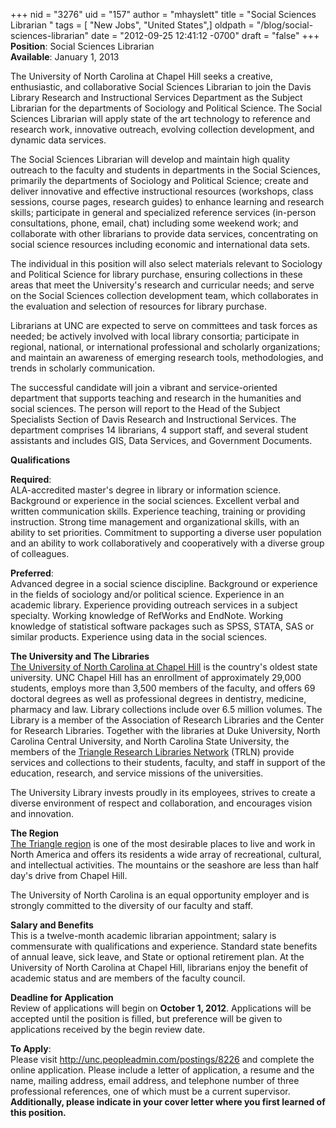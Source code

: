 +++
nid = "3276"
uid = "157"
author = "mhayslett"
title = "Social Sciences Librarian "
tags = [ "New Jobs", "United States",]
oldpath = "/blog/social-sciences-librarian"
date = "2012-09-25 12:41:12 -0700"
draft = "false"
+++
**Position**: Social Sciences Librarian\
**Available**: January 1, 2013

The University of North Carolina at Chapel Hill seeks a creative,
enthusiastic, and collaborative Social Sciences Librarian to join the
Davis Library Research and Instructional Services Department as the
Subject Librarian for the departments of Sociology and Political
Science. The Social Sciences Librarian will apply state of the art
technology to reference and research work, innovative outreach, evolving
collection development, and dynamic data services.

The Social Sciences Librarian will develop and maintain high quality
outreach to the faculty and students in departments in the Social
Sciences, primarily the departments of Sociology and Political Science;
create and deliver innovative and effective instructional resources
(workshops, class sessions, course pages, research guides) to enhance
learning and research skills; participate in general and specialized
reference services (in-person consultations, phone, email, chat)
including some weekend work; and collaborate with other librarians to
provide data services, concentrating on social science resources
including economic and international data sets.

The individual in this position will also select materials relevant to
Sociology and Political Science for library purchase, ensuring
collections in these areas that meet the University\'s research and
curricular needs; and serve on the Social Sciences collection
development team, which collaborates in the evaluation and selection of
resources for library purchase.

Librarians at UNC are expected to serve on committees and task forces as
needed; be actively involved with local library consortia; participate
in regional, national, or international professional and scholarly
organizations; and maintain an awareness of emerging research tools,
methodologies, and trends in scholarly communication.

The successful candidate will join a vibrant and service-oriented
department that supports teaching and research in the humanities and
social sciences. The person will report to the Head of the Subject
Specialists Section of Davis Research and Instructional Services. The
department comprises 14 librarians, 4 support staff, and several student
assistants and includes GIS, Data Services, and Government Documents.

**Qualifications**

**Required**:\
ALA-accredited master\'s degree in library or information science.
Background or experience in the social sciences. Excellent verbal and
written communication skills. Experience teaching, training or providing
instruction. Strong time management and organizational skills, with an
ability to set priorities. Commitment to supporting a diverse user
population and an ability to work collaboratively and cooperatively with
a diverse group of colleagues.

**Preferred**:\
Advanced degree in a social science discipline. Background or experience
in the fields of sociology and/or political science. Experience in an
academic library. Experience providing outreach services in a subject
specialty. Working knowledge of RefWorks and EndNote. Working knowledge
of statistical software packages such as SPSS, STATA, SAS or similar
products. Experience using data in the social sciences.

**The University and The Libraries**\
[The University of North Carolina at Chapel Hill](http://www.unc.edu/)
is the country\'s oldest state university. UNC Chapel Hill has an
enrollment of approximately 29,000 students, employs more than 3,500
members of the faculty, and offers 69 doctoral degrees as well as
professional degrees in dentistry, medicine, pharmacy and law. Library
collections include over 6.5 million volumes. The Library is a member of
the Association of Research Libraries and the Center for Research
Libraries. Together with the libraries at Duke University, North
Carolina Central University, and North Carolina State University, the
members of the [Triangle Research Libraries
Network](http://www.trln.org/) (TRLN) provide services and collections
to their students, faculty, and staff in support of the education,
research, and service missions of the universities.

The University Library invests proudly in its employees, strives to
create a diverse environment of respect and collaboration, and
encourages vision and innovation.

**The Region**\
[The Triangle region](http://triangle.citysearch.com/) is one of the
most desirable places to live and work in North America and offers its
residents a wide array of recreational, cultural, and intellectual
activities. The mountains or the seashore are less than half day\'s
drive from Chapel Hill.

The University of North Carolina is an equal opportunity employer and is
strongly committed to the diversity of our faculty and staff.

**Salary and Benefits**\
This is a twelve-month academic librarian appointment; salary is
commensurate with qualifications and experience. Standard state benefits
of annual leave, sick leave, and State or optional retirement plan. At
the University of North Carolina at Chapel Hill, librarians enjoy the
benefit of academic status and are members of the faculty council.

**Deadline for Application**\
Review of applications will begin on **October 1, 2012**. Applications
will be accepted until the position is filled, but preference will be
given to applications received by the begin review date.

**To Apply**:\
Please visit <http://unc.peopleadmin.com/postings/8226> and complete the
online application. Please include a letter of application, a resume and
the name, mailing address, email address, and telephone number of three
professional references, one of which must be a current supervisor.
**Additionally, please indicate in your cover letter where you first
learned of this position.**
